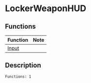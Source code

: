 # LockerWeaponHUD
## Functions
| Function | Note |
|----------|------|
|[Input](Input.md)| |
## Description
```
Functions: 1
```